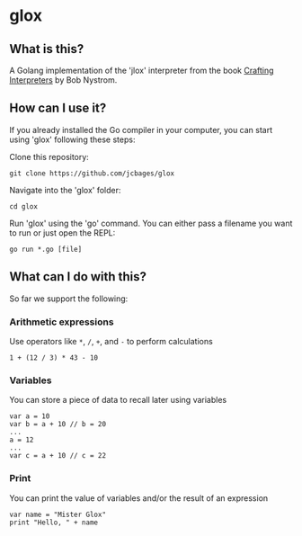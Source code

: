 # glox

## What is this?
A Golang implementation of the 'jlox' interpreter from the book [Crafting Interpreters](https://craftinginterpreters.com/) by Bob Nystrom.

## How can I use it?
If you already installed the Go compiler in your computer, you can start using 'glox' following these steps:

Clone this repository:
```
git clone https://github.com/jcbages/glox
```

Navigate into the 'glox' folder:
```
cd glox
```

Run 'glox' using the 'go' command. You can either pass a filename you want to run or just open the REPL: 
```
go run *.go [file]
```

## What can I do with this?
So far we support the following:

### Arithmetic expressions
Use operators like `*`, `/`, `+`, and `-` to perform calculations
```
1 + (12 / 3) * 43 - 10
```

### Variables
You can store a piece of data to recall later using variables
```
var a = 10
var b = a + 10 // b = 20
...
a = 12
...
var c = a + 10 // c = 22
```

### Print
You can print the value of variables and/or the result of an expression
```
var name = "Mister Glox"
print "Hello, " + name
```
